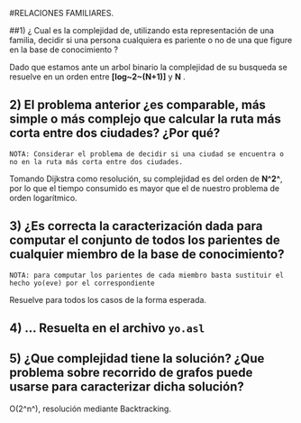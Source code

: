 #RELACIONES FAMILIARES.

##1) ¿ Cual es la complejidad de, utilizando esta representación de una familia, decidir si una persona cualquiera es pariente o no de una que figure en la base de conocimiento ?

Dado que estamos ante un arbol binario la complejidad de su busqueda se resuelve en un orden entre **[log~2~(N+1)]** y **N** .



## 2) El problema anterior ¿es comparable, más simple o más complejo que calcular la ruta más corta entre dos ciudades? ¿Por qué?

```
NOTA: Considerar el problema de decidir si una ciudad se encuentra o no en la ruta más corta entre dos ciudades. 
```

Tomando Dijkstra como resolución, su complejidad es del orden de **N^2^**,  por lo que el tiempo consumido es mayor que el de nuestro problema de orden logarítmico.



## 3) ¿Es correcta la caracterización dada para computar el conjunto de todos los parientes de cualquier miembro de la base de conocimiento? 

    NOTA: para computar los parientes de cada miembro basta sustituir el hecho yo(eve) por el correspondiente

Resuelve para todos los casos de la forma esperada.



## 4) ... Resuelta en el archivo `yo.asl`



## 5) ¿Que complejidad tiene la solución? ¿Que problema sobre recorrido de grafos puede usarse para caracterizar dicha solución?

O(2^n^), resolución mediante Backtracking.